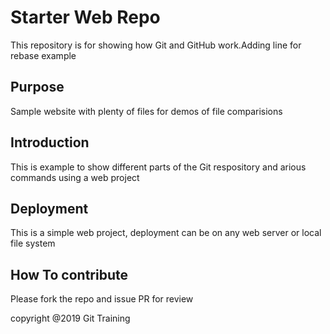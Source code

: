 # Starter Web Repo

This repository is for showing how Git and GitHub work.Adding line for rebase example

## Purpose

Sample website with plenty of files for demos of file comparisions

## Introduction
This is example to show different parts of the Git respository and arious commands using a web project

## Deployment
This is a simple web project, deployment can be on any web server or local file system

## How To contribute
Please fork the repo and issue PR for review

copyright @2019 Git Training
